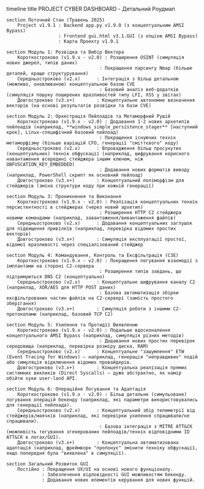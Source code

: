 timeline
    title PROJECT CYBER DASHBOARD - Детальний Роудмап

    section Поточний Стан (Травень 2025)
        Project v1.9.1 : Backend app.py v1.9.0 (з концептуальним AMSI Bypass)
                       : Frontend gui.html v3.1.GUI (з опцією AMSI Bypass)
                       : Карта Проекту v1.9.1

    section Модуль 1: Розвідка та Вибір Вектора
        Короткостроково (v1.9.x - v2.0) : Розширення OSINT (симуляція нових джерел, типів даних)
                                      : Покращення парсингу Nmap (більше деталей, краще структурування)
        Середньостроково (v2.x)      : Інтеграція з більш детальною (можливо, оновлюваною) концептуальною базою CVE
                                      : Базовий аналіз веб-додатків (симуляція пошуку поширених вразливостей типу LFI, XSS у звітах)
        Довгостроково (v3.x+)        : Концептуальне автономне визначення векторів (на основі результатів розвідки та бази CVE)

    section Модуль 2: Оркестрація Пейлоадів та Метаморфний Рушій
        Короткостроково (v1.9.x - v2.0) : Додавання 1-2 нових архетипів пейлоадів (наприклад, **windows_simple_persistence_stager** [наступний крок], Linux-специфічний базовий пейлоад)
                                      : Покращення існуючих технік метаморфізму (більше варіацій CFO, генерації "сміттєвого" коду)
        Середньостроково (v2.x)      : Впровадження більш просунутих (концептуальних) технік обфускації (наприклад, шифрування корисного навантаження всередині стейджера іншим ключем, ніж OBFUSCATION_KEY_EMBEDDED)
                                      : Додавання нових форматів виводу (наприклад, PowerShell скрипт як основний пейлоад)
        Довгостроково (v3.x+)        : Концептуальний поліморфізм для стейджерів (зміна структури коду при кожній генерації)

    section Модуль 3: Проникнення та Виконання
        Короткостроково (v1.9.x - v2.0) : Реалізація концептуальних технік персистентності в стейджерах (через новий архетип)
                                      : Розширення HTTP C2 стейджера новими командами (наприклад, завантаження/вивантаження файлів)
        Середньостроково (v2.x)      : Додавання концептуальних заглушок для підвищення привілеїв (наприклад, перевірка відомих простих векторів)
        Довгостроково (v3.x+)        : Симуляція експлуатації простої, відомої вразливості через спеціалізований стейджер

    section Модуль 4: Командування, Контроль та Ексфільтрація (C3E)
        Короткостроково (v1.9.x - v2.0) : Покращення логування взаємодії з імплантами на стороні C2-сервера
                                      : Розширення типів завдань, що підтримуються DNS C2 (концептуально)
        Середньостроково (v2.x)      : Концептуальне шифрування каналу C2 (наприклад, XOR/AES для HTTP POST даних)
                                      : Базова автоматизація збірки ексфільтрованих частин файлів на C2-сервері (замість простого зберігання)
        Довгостроково (v3.x+)        : Симуляція роботи з іншими C2-протоколами (наприклад, базовий TCP C2)

    section Модуль 5: Ухилення та Протидії Виявленню
        Короткостроково (v1.9.x - v2.0) : Подальше вдосконалення концептуального AMSI Bypass (наприклад, симуляція різних методів)
                                      : Додавання нових простих перевірок середовища (наприклад, перевірка розміру диска, RAM)
        Середньостроково (v2.x)      : Концептуальне "зашумлення" ETW (Event Tracing for Windows) – наприклад, генерація "неправдивих" подій або симуляція відключення відомих провайдерів.
        Довгостроково (v3.x+)        : Концептуальна реалізація прямих системних викликів (Direct Syscalls) – дуже абстрактно, як намір обійти хуки user-land API.

    section Модуль 6: Операційне Логування та Адаптація
        Короткостроково (v1.9.x - v2.0) : Більш детальне (симульоване) логування операцій бекенду (наприклад, які параметри використовувались для генерації пейлоада).
        Середньостроково (v2.x)      : Концептуальний збір телеметрії від стейджерів/маячків (наприклад, які перевірки ухилення спрацювали/не спрацювали).
                                      : Базова інтеграція з MITRE ATT&CK (можливість тегування згенерованих пейлоадів/технік відповідними ID ATT&CK в логах/GUI).
        Довгостроково (v3.x+)        : Концептуальна автоматизована адаптація (наприклад, фреймворк "пропонує" змінити техніку обфускації, якщо попередня була "виявлена" в симуляції).

    section Загальний Розвиток GUI
        Постійно : Покращення UX/UI на основі нового функціоналу.
                 : Забезпечення відповідності GUI можливостям бекенду.
                 : Додавання нових елементів керування для нових функцій.